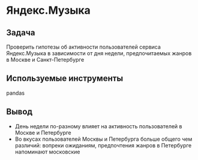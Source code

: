 # Яндекс.Музыка

## Задача
Проверить гипотезы об активности пользователей сервиса Яндекс.Музыка в зависимости от дня недели, предпочитаемых жанров в Москве и Санкт-Петербурге

## Используемые инструменты
pandas

## Вывод
* День недели по-разному влияет на активность пользователей в Москве и Петербурге
* Во вкусах пользователей Москвы и Петербурга больше общего чем различий: вопреки ожиданиям, предпочтения жанров в Петербурге напоминают московские
